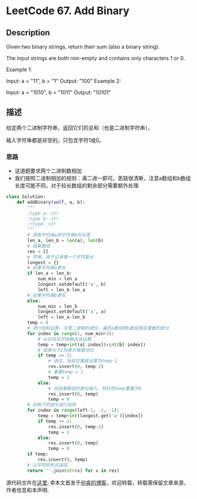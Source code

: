 # LeetCode 67. Add Binary

## Description

Given two binary strings, return their sum (also a binary string).

The input strings are both non-empty and contains only characters 1 or 0.

Example 1:

Input: a = "11", b = "1"
Output: "100"
Example 2:

Input: a = "1010", b = "1011"
Output: "10101"

## 描述

给定两个二进制字符串，返回它们的总和（也是二进制字符串）。

输入字符串都是非空的，只包含字符1或0。

### 思路

* 这道题要求两个二进制数相加
* 我们按照二进制相加的规则：满二进一即可。思路很清晰，注意a数组和b数组长度可能不同，对于较长数组的剩余部分需要额外处理.

```python
class Solution:
    def addBinary(self, a, b):
        """
        :type a: str
        :type b: str
        :rtype: str
        """
        # 获取字符串a和字符串b的长度
        len_a, len_b = len(a), len(b)
        # 结果数组
        res = []
        # 字典，用于记录哪一个字符更长
        longest = {}
        # 如果字符串a更长
        if len_a < len_b:
            num_min = len_a
            longest.setdefault('a', b)
            left = len_b-len_a
        # 如果字符串b更长
        else:
            num_min = len_b
            longest.setdefault('a', a)
            left = len_a-len_b
        temp = 0
        # 进行加和运算，注意二进制的进位，遍历a数组和b数组相互重叠的部分
        for index in range(1, num_min+1):
            # 从右往左开始做加法运算
            temp = temp+int(a[-index])+int(b[-index])
            # 如果大于2则表示需要进位
            if temp >= 2:
                # 进位，当前位置值设置为temp-2
                res.insert(0, temp-2)
                # 重置temp = 1
                temp = 1
            else:
                # 在结果数组的首位插入，然后将temp重置为0
                res.insert(0, temp)
                temp = 0
        # 对剩下的部分进行加和
        for index in range(left-1, -1, -1):
            temp = temp+int(longest.get('a')[index])
            if temp >= 2:
                res.insert(0, temp-2)
                temp = 1
            else:
                res.insert(0, temp)
                temp = 0
        if temp:
            res.insert(0, temp)
        # 以字符的形式返回
        return ''.join(str(x) for x in res)
```

源代码文件在[这里](https://github.com/ruicore/Algorithm/blob/master/Leetcode/2018-12-18-67-Add-Binary.py).
©本文首发于[何睿的博客](https://www.ruicore.cn/leetcode-67-add-binary/)，欢迎转载，转载需保留文章来源，作者信息和本声明.
